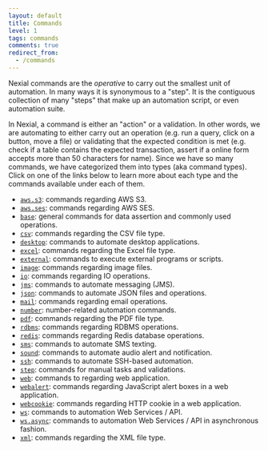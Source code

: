 ```yaml
---
layout: default
title: Commands
level: 1
tags: commands
comments: true
redirect_from:
  - /commands
---
```



Nexial commands are the _operative_ to carry out the smallest unit of automation.  In many ways it is synonymous
to a "step". It is the contiguous collection of many "steps" that make up an automation script, or even automation 
suite.

In Nexial, a command is either an "action" or a validation.  In other words, we are automating to either carry out an
operation (e.g. run a query, click on a button, move a file) or validating that the expected condition is met (e.g.
check if a table contains the expected transaction, assert if a online form accepts more than 50 characters for name).
Since we have so many commands, we have categorized them into types (aka command types).  Click on one of the links 
below to learn more about each type and the commands available under each of them.

- [`aws.s3`](aws.s3): commands regarding AWS S3.
- [`aws.ses`](aws.ses): commands regarding AWS SES.
- [`base`](base): general commands for data assertion and commonly used operations.
- [`csv`](csv): commands regarding the CSV file type.
- [`desktop`](desktop): commands to automate desktop applications.
- [`excel`](excel): commands regarding the Excel file type.
- [`external`](external): commands to execute external programs or scripts.
- [`image`](image): commands regarding image files.
- [`io`](io): commands regarding IO operations.
- [`jms`](jms): commands to automate messaging (JMS).
- [`json`](json): commands to automate JSON files and operations.
- [`mail`](mail): commands regarding email operations.
- [`number`](number): number-related automation commands.
- [`pdf`](pdf): commands regarding the PDF file type.
- [`rdbms`](rdbms): commands regarding RDBMS operations.
- [`redis`](redis): commands regarding Redis database operations.
- [`sms`](sms): commands to automate SMS texting.
- [`sound`](sound): commands to automate audio alert and notification.
- [`ssh`](ssh): commands to automate SSH-based automation.
- [`step`](step): commands for manual tasks and validations.
- [`web`](web): commands to regarding web application.
- [`webalert`](webalert): commands regarding JavaScript alert boxes in a web application.
- [`webcookie`](webcookie): commands regarding HTTP cookie in a web application.
- [`ws`](ws): commands to automation Web Services / API.
- [`ws.async`](ws.async): commands to automation Web Services / API in asynchronous fashion.
- [`xml`](xml): commands regarding the XML file type.
